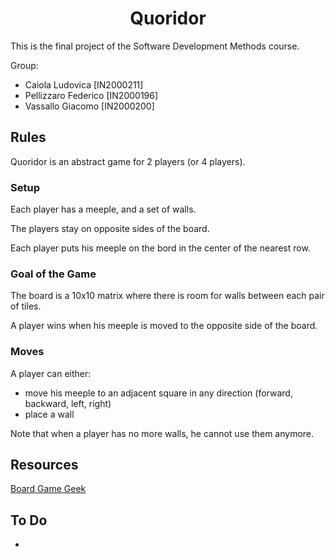 <div align="center">
  <h1>Quoridor</h1>
</div>

This is the final project of the Software Development Methods course.

Group:
- Caiola Ludovica [IN2000211]
- Pellizzaro Federico [IN2000196]
- Vassallo Giacomo [IN2000200]

## Rules

Quoridor is an abstract game for 2 players (or 4 players).

### Setup
  Each player has a meeple, and a set of walls.

The players stay on opposite sides of the board.

Each player puts his meeple on the bord in the center of the nearest row.

### Goal of the Game
The board is a 10x10 matrix where there is room for walls between each pair of tiles.

A player wins when his meeple is moved to the opposite side of the board.

### Moves
A player can either:
- move his meeple to an adjacent square in any direction (forward, backward, left, right)
- place a wall

Note that when a player has no more walls, he cannot use them anymore.

## Resources

[Board Game Geek](https://boardgamegeek.com/boardgame/624/quoridor)



## To Do

- 
